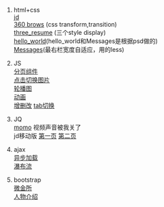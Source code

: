 1. html+css  
[jd](https://liuruiqi1993.github.io/project-test/jd/index.html)  
[360 brows](https://liuruiqi1993.github.io/project-test/360-copy/index.html) (css transform,transition)  
[three_resume](https://liuruiqi1993.github.io/project-test/three_resume/resume.html) (三个style display)  
[hello_world](https://liuruiqi1993.github.io/project-test/hellow_world/hello_world.html)(hello_world和Messages是根据psd做的)  
[Messages](https://liuruiqi1993.github.io/project-test/message/index.html)(最右栏宽度自适应，用的less)

2. JS  
[分页组件](https://liuruiqi1993.github.io/project-test/switch-pages/test.html)  
[点击切换图片](https://liuruiqi1993.github.io/project-test/switch-figures/1st/index.html)  
[轮播图](https://liuruiqi1993.github.io/project-test/switch-figures/2nd/index.html)  
[动画](https://liuruiqi1993.github.io/project-test/say-cheese/index.html)  
[增删改](https://liuruiqi1993.github.io/project-test/song/index.html) 
[tab切换](https://liuruiqi1993.github.io/project-test/switch-tab/index.html)

3. JQ  
[momo](https://liuruiqi1993.github.io/project-test/momo-copy/index.html) 视频声音被我关了  
jd移动版 [第一页](https://github.com/liuruiqi1993/project-test/tree/master/jd_forPhone) [第二页](https://liuruiqi1993.github.io/project-test/jd_forPhone/item.html#)  

4. ajax  
[异步加载](https://liuruiqi1993.github.io/project-test/get_more/ajax.html)  
[瀑布流](https://liuruiqi1993.github.io/project-test/water_fall/ajax.html)

5. bootstrap  
[微金所](https://liuruiqi1993.github.io/project-test/weijinsuo/index.html)  
[人物介绍](https://liuruiqi1993.github.io/project-test/baike/index.html)